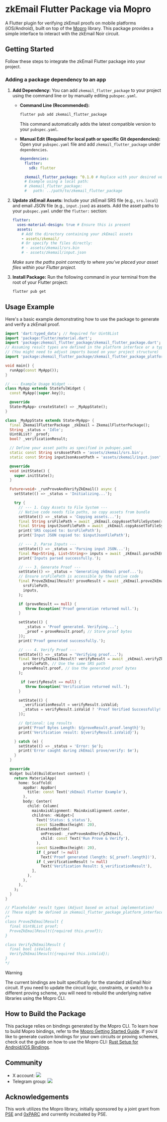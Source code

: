 # zkEmail Flutter Package via Mopro

A Flutter plugin for verifying zkEmail proofs on mobile platforms (iOS/Android), built on top of the [Mopro](https://github.com/zkmopro/mopro) library. This package provides a simple interface to interact with the zkEmail Noir circuit.

## Getting Started

Follow these steps to integrate the zkEmail Flutter package into your project.

### Adding a package dependency to an app

1.  **Add Dependency:** You can add `zkemail_flutter_package` to your project using the command line or by manually editing `pubspec.yaml`.

    *   **Command Line (Recommended):**
        ```bash
        flutter pub add zkemail_flutter_package
        ```
        This command automatically adds the latest compatible version to your `pubspec.yaml`.

    *   **Manual Edit (Required for local path or specific Git dependencies):**
        Open your `pubspec.yaml` file and add `zkemail_flutter_package` under `dependencies`.

        ```yaml
        dependencies:
          flutter:
            sdk: flutter

          zkemail_flutter_package: ^0.1.0 # Replace with your desired version or path
          # Example using a local path:
          # zkemail_flutter_package:
          #   path: ../path/to/zkemail_flutter_package
        ```

2.  **Update zkEmail Assets:** Include your zkEmail SRS file (e.g., `srs.local`) and email JSON file (e.g., `input.json`) as assets. Add the asset paths to your `pubspec.yaml` under the `flutter:` section:

    ```yaml
    flutter:
      uses-material-design: true # Ensure this is present
      assets:
        # Add the directory containing your zkEmail assets
        - assets/zkemail/
        # Or specify the files directly:
        # - assets/zkemail/srs.bin
        # - assets/zkemail/input.json
    ```
    *Make sure the paths point correctly to where you've placed your asset files within your Flutter project.*

3.  **Install Package:** Run the following command in your terminal from the root of your Flutter project:

    ```bash
    flutter pub get
    ```

## Usage Example

Here's a basic example demonstrating how to use the package to generate and verify a zkEmail proof.

```dart
import 'dart:typed_data'; // Required for Uint8List
import 'package:flutter/material.dart';
import 'package:zkemail_flutter_package/zkemail_flutter_package.dart';
// Assuming result types are defined in the platform interface or a types file
// (You might need to adjust imports based on your project structure)
import 'package:zkemail_flutter_package/zkemail_flutter_package_platform_interface.dart';

void main() {
  runApp(const MyApp());
}

// --- Example Usage Widget ---
class MyApp extends StatefulWidget {
  const MyApp({super.key});

  @override
  State<MyApp> createState() => _MyAppState();
}

class _MyAppState extends State<MyApp> {
  final ZkemailFlutterPackage _zkEmail = ZkemailFlutterPackage();
  String _status = 'Idle';
  Uint8List? _proof;
  bool? _verificationResult;

  // Define your asset paths as specified in pubspec.yaml
  static const String srsAssetPath = 'assets/zkemail/srs.bin';
  static const String inputJsonAssetPath = 'assets/zkemail/input.json';

  @override
  void initState() {
    super.initState();
  }

  Future<void> _runProveAndVerifyZkEmail() async {
    setState(() => _status = 'Initializing...');

    try {
      // --- 1. Copy Assets to File System ---
      // Native code needs file paths, so copy assets from bundle
      setState(() => _status = 'Copying assets...');
      final String srsFilePath = await _zkEmail.copyAssetToFileSystem(srsAssetPath);
      final String inputJsonFilePath = await _zkEmail.copyAssetToFileSystem(inputJsonAssetPath);
      print('SRS copied to: $srsFilePath');
      print('Input JSON copied to: $inputJsonFilePath');

      // --- 2. Parse Inputs ---
      setState(() => _status = 'Parsing input JSON...');
      final Map<String, List<String>> inputs = await _zkEmail.parseZkEmailInputs(inputJsonFilePath);
      print('Inputs parsed successfully.');

      // --- 3. Generate Proof ---
      setState(() => _status = 'Generating zkEmail proof...');
      // Ensure srsFilePath is accessible by the native code
      final ProveZkEmailResult? proveResult = await _zkEmail.proveZkEmail(
        srsFilePath,
        inputs,
      );

      if (proveResult == null) {
         throw Exception('Proof generation returned null.');
      }

      setState(() {
         _status = 'Proof generated. Verifying...';
         _proof = proveResult.proof; // Store proof bytes
      });
      print('Proof generated successfully.');

      // --- 4. Verify Proof ---
      setState(() => _status = 'Verifying proof...');
      final VerifyZkEmailResult? verifyResult = await _zkEmail.verifyZkEmail(
        srsFilePath, // Use the same SRS path
        proveResult.proof, // Use the generated proof bytes
      );

       if (verifyResult == null) {
         throw Exception('Verification returned null.');
      }

      setState(() {
        _verificationResult = verifyResult.isValid;
        _status = verifyResult.isValid ? 'Proof Verified Successfully!' : 'Proof Verification Failed!';
      });

      // Optional: Log results
      print('Proof Bytes Length: ${proveResult.proof.length}');
      print('Verification result: ${verifyResult.isValid}');

    } catch (e) {
      setState(() => _status = 'Error: $e');
      print('Error caught during zkEmail prove/verify: $e');
    }
  }

  @override
  Widget build(BuildContext context) {
    return MaterialApp(
      home: Scaffold(
        appBar: AppBar(
          title: const Text('zkEmail Flutter Example'),
        ),
        body: Center(
          child: Column(
            mainAxisAlignment: MainAxisAlignment.center,
            children: <Widget>[
              Text('Status: $_status'),
              const SizedBox(height: 20),
              ElevatedButton(
                onPressed: _runProveAndVerifyZkEmail,
                child: const Text('Run Prove & Verify'),
              ),
              const SizedBox(height: 20),
              if (_proof != null)
                Text('Proof generated (length: ${_proof!.length})'),
              if (_verificationResult != null)
                Text('Verification Result: $_verificationResult'),
            ],
          ),
        ),
      ),
    );
  }
}

// Placeholder result types (Adjust based on actual implementation)
// These might be defined in zkemail_flutter_package_platform_interface.dart
/*
class ProveZkEmailResult {
  final Uint8List proof;
  ProveZkEmailResult({required this.proof});
}

class VerifyZkEmailResult {
  final bool isValid;
  VerifyZkEmailResult({required this.isValid});
}
*/
```

> [!WARNING]  
> The current bindings are built specifically for the standard zkEmail Noir circuit. If you need to update the circuit logic, constraints, or switch to a different proving scheme, you will need to rebuild the underlying native libraries using the Mopro CLI.

## How to Build the Package

This package relies on bindings generated by the Mopro CLI.
To learn how to build Mopro bindings, refer to the [Mopro Getting Started Guide](https://zkmopro.org/docs/getting-started).
If you'd like to generate custom bindings for your own circuits or proving schemes, check out the guide on how to use the Mopro CLI: [Rust Setup for Android/iOS Bindings](https://zkmopro.org/docs/setup/rust-setup#setup-any-rust-project).

## Community

-   X account: <a href="https://twitter.com/zkmopro"><img src="https://img.shields.io/twitter/follow/zkmopro?style=flat-square&logo=x&label=zkmopro"></a>
-   Telegram group: <a href="https://t.me/zkmopro"><img src="https://img.shields.io/badge/telegram-@zkmopro-blue.svg?style=flat-square&logo=telegram"></a>

## Acknowledgements

This work utilizes the Mopro library, initially sponsored by a joint grant from [PSE](https://pse.dev/) and [0xPARC](https://0xparc.org/) and currently incubated by PSE.
